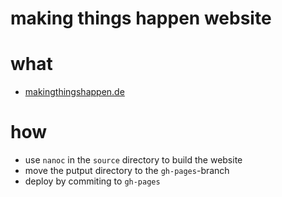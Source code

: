 # making things happen website

# what

* [makingthingshappen.de](http://makingthingshappen.de?source=github-project)

# how

* use `nanoc` in the `source` directory to build the website
* move the putput directory to the `gh-pages`-branch
* deploy by commiting to `gh-pages`